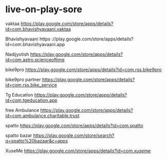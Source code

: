 # live-on-play-sore
vaktaa 
https://play.google.com/store/apps/details?id=com.bhavishyavaani.vaktaa

Bhavishyavaani https
://play.google.com/store/apps/details?id=com.bhavishyavaani.app

Nadijyotish https://play.google.com/store/apps/details?id=com.astro.scienceoftime

bike9pro
https://play.google.com/store/apps/details?id=com.rss.bike9pro

bike9pro partner
https://play.google.com/store/apps/details?id=com.rss.bike_service

Tg Education
https://play.google.com/store/apps/details?id=com.tgeducation.app

free Ambulance
https://play.google.com/store/apps/details?id=com.ambulance.charitable.trust

spatto 
https://play.google.com/store/apps/details?id=com.spatto

spatto bazar
https://play.google.com/store/search?q=spatto%20bazaar&c=apps


XuseMe
https://play.google.com/store/apps/details?id=com.xuseme
